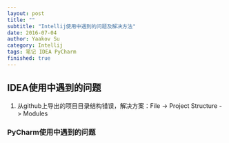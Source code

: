 ```yaml
---
layout: post
title: ""
subtitle: "Intellij使用中遇到的问题及解决方法"
date: 2016-07-04
author: Yaakov Su
category: Intellij
tags: 笔记 IDEA PyCharm
finished: true
---
```



## IDEA使用中遇到的问题

1. 从github上导出的项目目录结构错误，解决方案：File -> Project Structure -> Modules



### PyCharm使用中遇到的问题

